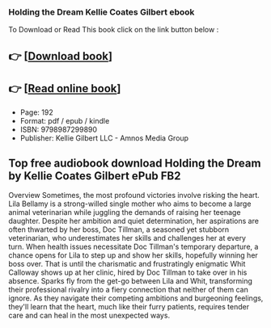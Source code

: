 ### Holding the Dream Kellie Coates Gilbert ebook

To Download or Read This book click on the link button below :

## 👉  [**[Download book](http://filesbooks.info/download.php?group=book&from=github.com&id=717478&lnk=1061 "Download book")**]

## 👉  [**[Read online book](http://filesbooks.info/download.php?group=book&from=github.com&id=717478&lnk=1061 "Read online book")**]


* Page: 192
* Format: pdf / epub / kindle
* ISBN: 9798987299890
* Publisher: Kellie Gilbert LLC - Amnos Media Group



## Top free audiobook download Holding the Dream by Kellie Coates Gilbert ePub FB2


Overview
Sometimes, the most profound victories involve risking the heart. Lila Bellamy is a strong-willed single mother who aims to become a large animal veterinarian while juggling the demands of raising her teenage daughter. Despite her ambition and quiet determination, her aspirations are often thwarted by her boss, Doc Tillman, a seasoned yet stubborn veterinarian, who underestimates her skills and challenges her at every turn. When health issues necessitate Doc Tillman&#039;s temporary departure, a chance opens for Lila to step up and show her skills, hopefully winning her boss over. That is until the charismatic and frustratingly enigmatic Whit Calloway shows up at her clinic, hired by Doc Tillman to take over in his absence. Sparks fly from the get-go between Lila and Whit, transforming their professional rivalry into a fiery connection that neither of them can ignore. As they navigate their competing ambitions and burgeoning feelings, they&#039;ll learn that the heart, much like their furry patients, requires tender care and can heal in the most unexpected ways.



